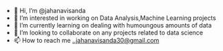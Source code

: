 - 👋 Hi, I’m @jahanavisanda
- 👀 I’m interested in working on Data Analysis,Machine Learning projects
- 🌱 I’m currently learning on dealing with humoungous amounts of data
- 💞️ I’m looking to collaborate on any projects related to data science
- 📫 How to reach me ..jahanavisanda30@gmail.com

<!---
jahanavisanda/jahanavisanda is a ✨ special ✨ repository because its `README.md` (this file) appears on your GitHub profile.
You can click the Preview link to take a look at your changes.
--->
